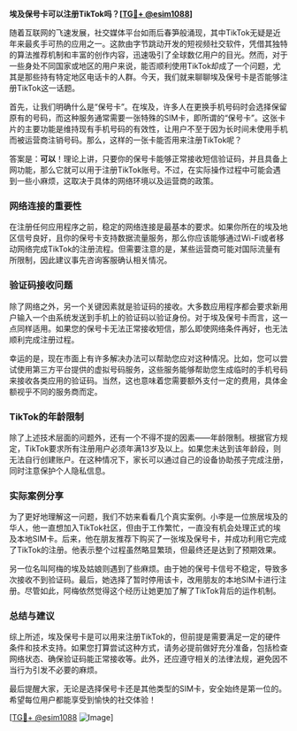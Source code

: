 **埃及保号卡可以注册TikTok吗？[[TG💪+ @esim1088](https://t.me/s/esim1088)]**

随着互联网的飞速发展，社交媒体平台如雨后春笋般涌现，其中TikTok无疑是近年来最炙手可热的应用之一。这款由字节跳动开发的短视频社交软件，凭借其独特的算法推荐机制和丰富的创作内容，迅速吸引了全球数亿用户的目光。然而，对于一些身处不同国家或地区的用户来说，能否顺利使用TikTok却成了一个问题，尤其是那些持有特定地区电话卡的人群。今天，我们就来聊聊埃及保号卡是否能够注册TikTok这一话题。

首先，让我们明确什么是“保号卡”。在埃及，许多人在更换手机号码时会选择保留原有的号码，而这种服务通常需要一张特殊的SIM卡，即所谓的“保号卡”。这张卡片的主要功能是维持现有手机号码的有效性，让用户不至于因为长时间未使用手机而被运营商注销号码。那么，这样的一张卡能否用来注册TikTok呢？

答案是：**可以**！理论上讲，只要你的保号卡能够正常接收短信验证码，并且具备上网功能，那么它就可以用于注册TikTok账号。不过，在实际操作过程中可能会遇到一些小麻烦，这取决于具体的网络环境以及运营商的政策。

### 网络连接的重要性

在注册任何应用程序之前，稳定的网络连接是最基本的要求。如果你所在的埃及地区信号良好，且你的保号卡支持数据流量服务，那么你应该能够通过Wi-Fi或者移动网络完成TikTok的注册流程。但需要注意的是，某些运营商可能对国际流量有所限制，因此建议事先咨询客服确认相关情况。

### 验证码接收问题

除了网络之外，另一个关键因素就是验证码的接收。大多数应用程序都会要求新用户输入一个由系统发送到手机上的验证码以验证身份。对于埃及保号卡而言，这一点同样适用。如果您的保号卡无法正常接收短信，那么即使网络条件再好，也无法顺利完成注册过程。

幸运的是，现在市面上有许多解决办法可以帮助您应对这种情况。比如，您可以尝试使用第三方平台提供的虚拟号码服务，这些服务能够帮助您生成临时的手机号码来接收各类应用的验证码。当然，这也意味着您需要额外支付一定的费用，具体金额视乎不同的服务商而定。

### TikTok的年龄限制

除了上述技术层面的问题外，还有一个不得不提的因素——年龄限制。根据官方规定，TikTok要求所有注册用户必须年满13岁及以上。如果您未达到该年龄段，则无法自行创建账户。在这种情况下，家长可以通过自己的设备协助孩子完成注册，同时注意保护个人隐私信息。

### 实际案例分享

为了更好地理解这一问题，我们不妨来看看几个真实案例。小李是一位旅居埃及的华人，他一直想加入TikTok社区，但由于工作繁忙，一直没有机会处理正式的埃及本地SIM卡。后来，他在朋友推荐下购买了一张埃及保号卡，并成功利用它完成了TikTok的注册。他表示整个过程虽然略显繁琐，但最终还是达到了预期效果。

另一位名叫阿梅的埃及姑娘则遇到了些麻烦。由于她的保号卡信号不稳定，导致多次接收不到验证码。最后，她选择了暂时停用该卡，改用朋友的本地SIM卡进行注册。尽管如此，阿梅依然觉得这个经历让她更加了解了TikTok背后的运作机制。

### 总结与建议

综上所述，埃及保号卡是可以用来注册TikTok的，但前提是需要满足一定的硬件条件和技术支持。如果您打算尝试这种方式，请务必提前做好充分准备，包括检查网络状态、确保验证码能正常接收等。此外，还应遵守相关的法律法规，避免因不当行为引发不必要的麻烦。

最后提醒大家，无论是选择保号卡还是其他类型的SIM卡，安全始终是第一位的。希望每位用户都能享受到愉快的社交体验！

[[TG💪+ @esim1088](https://t.me/s/esim1088) ![Image](https://i.postimg.cc/4NQfJmqS/Snipaste-2025-05-13-00-14-12.png)]